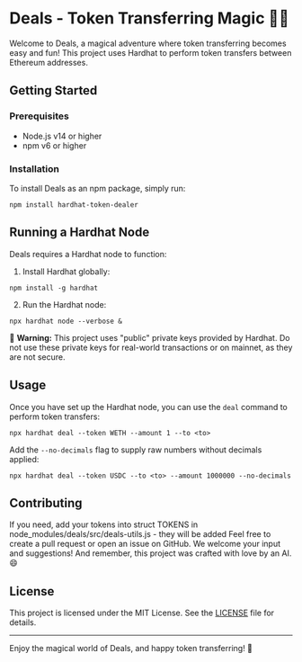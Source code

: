 # Deals - Token Transferring Magic 🎩✨

Welcome to Deals, a magical adventure where token transferring becomes easy and fun! This project uses Hardhat to perform token transfers between Ethereum addresses.

## Getting Started

### Prerequisites

- Node.js v14 or higher
- npm v6 or higher

### Installation

To install Deals as an npm package, simply run:
```
npm install hardhat-token-dealer
```

## Running a Hardhat Node

Deals requires a Hardhat node to function:

1. Install Hardhat globally:
```
npm install -g hardhat
```

2. Run the Hardhat node:
```
npx hardhat node --verbose &
```

🚨 **Warning:** This project uses "public" private keys provided by Hardhat. Do not use these private keys for real-world transactions or on mainnet, as they are not secure.

## Usage

Once you have set up the Hardhat node, you can use the `deal` command to perform token transfers:

```
npx hardhat deal --token WETH --amount 1 --to <to>
```

Add the `--no-decimals` flag to supply raw numbers without decimals applied:

```
npx hardhat deal --token USDC --to <to> --amount 1000000 --no-decimals
```

## Contributing

If you need, add your tokens into struct TOKENS in node_modules/deals/src/deals-utils.js - they will be added
Feel free to create a pull request or open an issue on GitHub. We welcome your input and suggestions! And remember, this project was crafted with love by an AI. 😄

## License

This project is licensed under the MIT License. See the [LICENSE](LICENSE) file for details.

---

Enjoy the magical world of Deals, and happy token transferring! 🎉